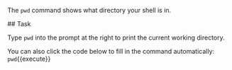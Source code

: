 The `pwd` command shows what directory your shell is in.

## Task

Type `pwd` into the prompt at the right to print the current working directory.

You can also click the code below to fill in the command automatically:
`pwd`{{execute}}
